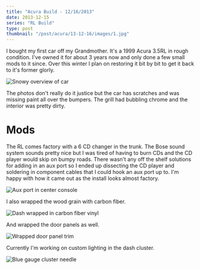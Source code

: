 ```yaml
---
title: "Acura Build - 12/16/2013"
date: 2013-12-15
series: "RL Build"
type: post
thumbnail: "/post/acura/13-12-16/images/1.jpg"
---
```


I bought my first car off my Grandmother. It's a 1999 Acura 3.5RL in rough condition. I've owned it for about 3 years now and only done a few small mods to it since. Over this winter I plan on restoring it bit by bit to get it back to it's former glorly.

![Snowy overview of car](images/1.jpg)

The photos don't really do it justice but the car has scratches and was missing paint all over the bumpers. The grill had bubbling chrome and the interior was pretty dirty.

# Mods

The RL comes factory with a 6 CD changer in the trunk. The Bose sound system sounds pretty nice but I was tired of having to burn CDs and the CD player would skip on bumpy roads. There wasn't any off the shelf solutions for adding in an aux port so I ended up dissecting the CD player and soldering in component cables that I could hook an aux port up to. I'm happy with how it came out as the install looks almost factory.

![Aux port in center console](images/3.jpg)

I also wrapped the wood grain with carbon fiber.

![Dash wrapped in carbon fiber vinyl](images/4.jpg)

And wrapped the door panels as well.

![Wrapped door panel trim](images/4a.jpg)

Currently I'm working on custom lighting in the dash cluster.

![Blue gauge cluster needle](images/5.jpg)
